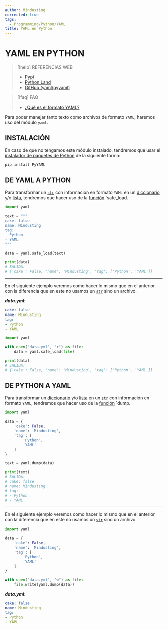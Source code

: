 ```yaml
---
author: Mindusting
corrected: true
tags:
  - Programming/Python/YAML
title: YAML en Python
---
```


# YAML EN PYTHON

> [!help] REFERENCIAS WEB
> - [Pypi](https://pypi.org/project/PyYAML/)
> - [Python Land](https://python.land/data-processing/python-yaml)
> - [GitHub (yaml/pyyaml)](https://msg.pyyaml.org/load)

> [!faq] FAQ
> - [¿Qué es el formato YAML?](../yaml/yaml.md)

Para poder manejar tanto texto como archivos de formato `YAML`, haremos uso del módulo `yaml`.

## INSTALACIÓN

En caso de que no tengamos este módulo instalado, tendremos que usar el [instalador de paquetes de Python](py_pip.md) de la siguiente forma:

```bash
pip install PyYAML
```

## DE YAML A PYTHON

Para transformar un [`str`](py_str.md) con información en formato `YAML` en un [diccionario](py_dict.md) y/o [lista](py_list.md), tendremos que hacer uso de la [función](py_function.md) `safe_load.

```python
import yaml

text = """
cake: false
name: Mindusting
tag:
- Python
- YAML
"""

data = yaml.safe_load(text)

print(data)
# SALIDA:
# {'cake': False, 'name': 'Mindusting', 'tag': ['Python', 'YAML']}
```

---

En el siguiente ejemplo veremos como hacer lo mismo que en el anterior con la diferencia que en este no usamos un [`str`](py_str.md) sino un archivo.

***data.yml***:
```yaml
cake: false
name: Mindusting
tag:
- Python
- YAML
```

```python
import yaml

with open("data.yml", "r") as file:
    data = yaml.safe_load(file)

print(data)
# SALIDA:
# {'cake': False, 'name': 'Mindusting', 'tag': ['Python', 'YAML']}
```

## DE PYTHON A YAML

Para transformar un [diccionario](py_dict.md) y/o [lista](py_list.md) en un [`str`](py_str.md) con información en formato `YAML`, tendremos que hacer uso de la [función](py_function.md) `dump.

```python
import yaml

data = {
    'cake': False,
    'name': 'Mindusting',
    'tag': [
        'Python',
        'YAML'
    ]
}

text = yaml.dump(data)

print(text)
# SALIDA:
# cake: false
# name: Mindusting
# tag:
# - Python
# - YAML
```

---

En el siguiente ejemplo veremos como hacer lo mismo que en el anterior con la diferencia que en este no usamos un [`str`](py_str.md) sino un archivo.

```python
import yaml

data = {
    'cake': False,
    'name': 'Mindusting',
    'tag': [
        'Python',
        'YAML'
    ]
}

with open("data.yml", "w") as file:
    file.write(yaml.dump(data))
```

***data.yml***:
```yaml
cake: false
name: Mindusting
tag:
- Python
- YAML
```
